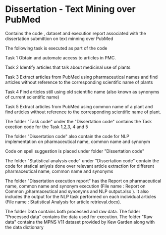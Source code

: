 # Dissertation - Text Mining over PubMed
Contains the code , dataset and execution report associated with the dissertation submittion on text minning over PubMed

The following task is executed as part of the code

Task 1 Obtain and automate access to articles in PMC.

Task 2 Identify articles that talk about medicinal use of plants

Task 3 Extract articles from PubMed using pharmaceutical names and find articles without reference to the corresponding scientific name of plants

Task 4 Find articles still using old scientific name (also known as synonyms of current scientific name)

Task 5 Extract articles from PubMed using common name of a plant and find articles without reference to the corresponding scientific name of plant.

The folder "Task code" under the "Dissertation code" contains the Task exection code for the Task 1,2,3, 4 and 5

The folder "Dissertation code" also contain the code for NLP implementation on pharmaceutical name, common name and synonym

Code on spell suggestion is placed under folder "Dissertation code"

The folder "Statistical analysis code" under "Dissertation code" contain the code for statical anlysis done over relevant article extraction for different pharmaceutical name, common name and synonyms

The folder "Dissertation execution report" has the Report on pharmaceutical name, common name and synonym execution (File name : Report on Common ,pharmaceutical and synonyms and NLP output.xlsx ). It also includes the output for the NLP task performed on each individual articles (File name : Statistical Analysis for article retrieval.docx).

The folder Data contains both processed and raw data. The folder "Processed data" contains the data used for execution. The folder "Raw data" contains the MPNS V11 dataset provided by Kew Garden along with the data dictionary
